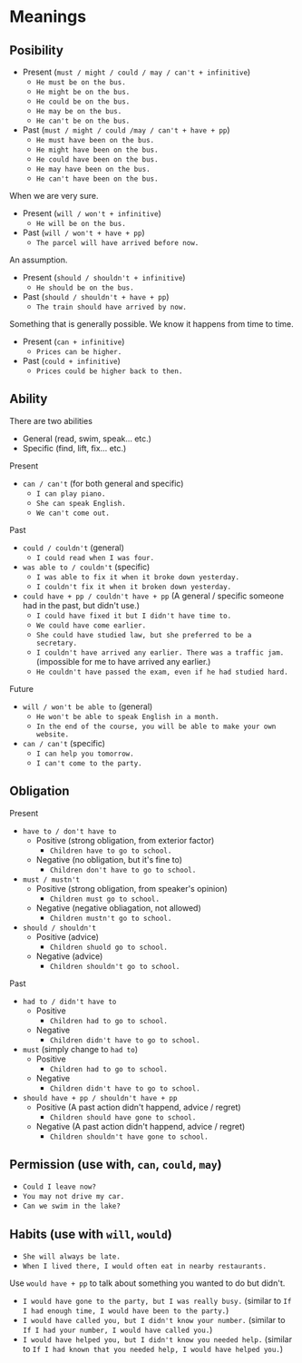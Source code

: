 # Meanings

## Posibility

- Present (`must / might / could / may / can't + infinitive`)
  - `He must be on the bus.`
  - `He might be on the bus.`
  - `He could be on the bus.`
  - `He may be on the bus.`
  - `He can't be on the bus.`
- Past (`must / might / could /may / can't + have + pp`)
  - `He must have been on the bus.`
  - `He might have been on the bus.`
  - `He could have been on the bus.`
  - `He may have been on the bus.`
  - `He can't have been on the bus.`

When we are very sure.
- Present (`will / won't + infinitive`)
  - `He will be on the bus.`
- Past (`will / won't + have + pp`)
  - `The parcel will have arrived before now.`

An assumption.
- Present (`should / shouldn't + infinitive`)
  - `He should be on the bus.`
- Past (`should / shouldn't + have + pp`)
  - `The train should have arrived by now.`

Something that is generally possible. We know it happens from time to time.
- Present (`can + infinitive`)
  - `Prices can be higher.`
- Past (`could + infinitive`)
  - `Prices could be higher back to then.`

## Ability

There are two abilities
- General (read, swim, speak... etc.)
- Specific (find, lift, fix... etc.)

Present
  - `can / can't` (for both general and specific)
    - `I can play piano.`
    - `She can speak English.`
    - `We can't come out.`

Past
  - `could / couldn't` (general)
    - `I could read when I was four.`
  - `was able to / couldn't` (specific)
    - `I was able to fix it when it broke down yesterday.`
    - `I couldn't fix it when it broken down yesterday.`
  - `could have + pp / couldn't have + pp` (A general / specific someone had in the past, but didn't use.)
    - `I could have fixed it but I didn't have time to.`
    - `We could have come earlier.`
    - `She could have studied law, but she preferred to be a secretary.`
    - `I couldn't have arrived any earlier. There was a traffic jam.` (impossible for me to have arrived any earlier.)
    - `He couldn't have passed the exam, even if he had studied hard.`

Future
  - `will / won't be able to` (general)
    - `He won't be able to speak English in a month.`
    - `In the end of the course, you will be able to make your own website.`
  - `can / can't` (specific)
    - `I can help you tomorrow.`
    - `I can't come to the party.`

## Obligation

Present
- `have to / don't have to`
  - Positive (strong obligation, from exterior factor)
    - `Children have to go to school.`
  - Negative (no obligation, but it's fine to)
    - `Children don't have to go to school.`
- `must / mustn't`
  - Positive (strong obligation, from speaker's opinion)
    - `Children must go to school.`
  - Negative (negative obliagation, not allowed)
    - `Children mustn't go to school.`
- `should / shouldn't`
  - Positive (advice)
    - `Children shuold go to school.`
  - Negative (advice)
    - `Children shouldn't go to school.`

Past
- `had to / didn't have to`
  - Positive
    - `Children had to go to school.`
  - Negative
    - `Children didn't have to go to school.`
- `must` (simply change to `had to`)
  - Positive
    - `Children had to go to school.`
  - Negative
    - `Children didn't have to go to school.`
- `should have + pp / shouldn't have + pp`
  - Positive (A past action didn't happend, advice / regret)
    - `Children should have gone to school.`
  - Negative (A past action didn't happend, advice / regret)
    - `Children shouldn't have gone to school.`

## Permission (use with, `can`, `could`, `may`)
- `Could I leave now?`
- `You may not drive my car.`
- `Can we swim in the lake?`

## Habits (use with `will`, `would`)

- `She will always be late.`
- `When I lived there, I would often eat in nearby restaurants.`

Use `would have + pp` to talk about something you wanted to do but didn't.
- `I would have gone to the party, but I was really busy.` (similar to `If I had enough time, I would have been to the party.`)
- `I would have called you, but I didn't know your number.` (similar to `If I had your number, I would have called you.`)
- `I would have helped you, but I didn't know you needed help.` (similar to `If I had known that you needed help, I would have helped you.`)
